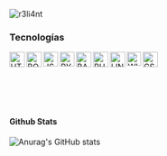![r3li4nt](https://user-images.githubusercontent.com/75953873/111233290-7c961d00-85cb-11eb-982b-1cdfb0396225.png)

###  Tecnologías

<img align="left" alt="HTML5" width="27px" src="https://www.atodocurso.com/sites/default/files/html.png" />
<img align="leftr" alt="CSS3" width="27px" src="https://www.picuino.com/_images/css3-logo.png" />
<img align="left" alt="BOOTSTRAP" width="27px" src="https://brandslogos.com/wp-content/uploads/thumbs/bootstrap-logo-vector.svg" />
<img align="left" alt="JS" width="26px" src="https://upload.wikimedia.org/wikipedia/commons/6/6a/JavaScript-logo.png" />
<img align="left" alt="PYTHON" width="26px" src="https://upload.wikimedia.org/wikipedia/commons/thumb/c/c3/Python-logo-notext.svg/2048px-Python-logo-notext.svg.png" />
<img align="left" alt="BASH" width="27px" src="https://arquisoft.github.io/Trivial5a/images/services/terminal.png" />
<img align="left" alt="PHOTOSHOPCS6" width="27px" src="https://upload.wikimedia.org/wikipedia/commons/b/be/Adobe_Photoshop_CS6_icon.png" />
<img align="left" alt="LINUX" width="27px" src="https://www.freepnglogos.com/uploads/linux-png/linux-logo-logo-brands-for-0.png" />
<img align="left" alt="WINDOWS" width="25px" src="https://iconape.com/wp-content/files/gl/353404/svg/353404.svg" />
</br>
</br>
</br>
</br>
</br>

#### Github Stats

![Anurag's GitHub stats](https://github-readme-stats.vercel.app/api?username=r3li4nt&show_icons=true&theme=merko)


